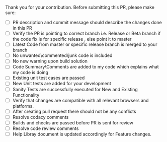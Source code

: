 Thank you for your contribution.
Before submitting this PR, please make sure:
- [ ] PR description and commit message should describe the changes done in this PR
- [ ] Verify the PR is pointing to correct branch i.e. Release or Beta branch if the code fix is for specific release , else point it to master
- [ ] Latest Code from master or specific release branch is merged to your branch
- [ ] No unwanted\commented\junk code is included
- [ ] No new warning upon build solution
- [ ] Code Summary\Comments are added to my code which explains what my code is doing
- [ ] Existing unit test cases are passed
- [ ] New Unit tests are added for your development
- [ ] Sanity Tests are successfully executed for New and Existing Functionality
- [ ] Verify that changes are compatible with all relevant browsers and platforms.
- [ ] After creating pull request there should not be any conflicts
- [ ] Resolve codacy comments
- [ ] Builds and checks are passed before PR is sent for review
- [ ] Resolve code review comments
- [ ] Help Libray document is updated accordingly for Feature changes.
